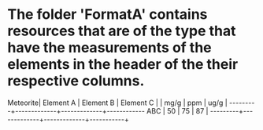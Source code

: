 # The folder 'FormatA' contains resources that are of the type that have the measurements of the elements in the header of the their respective columns.

Meteorite|   Element A |   Element B | Element C |
	 |	mg/g   |     ppm     |    ug/g   |
---------+-------------+-------------+------------
 ABC	 |	50     |      75     |	  87     |
---------+-------------+-------------+-----------+